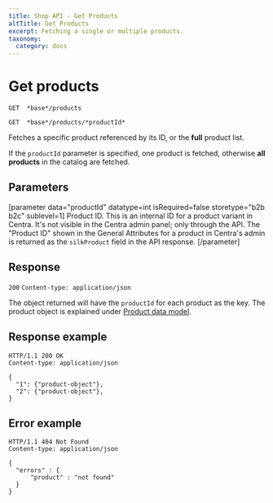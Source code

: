 ```yaml
---
title: Shop API - Get Products
altTitle: Get Products
excerpt: Fetching a single or multiple products.
taxonomy:
  category: docs
---
```


# Get products

`GET  *base*/products`

`GET  *base*/products/*productId*`

Fetches a specific product referenced by its ID, or the **full** product list.

If the `productId` parameter is specified, one product is fetched, otherwise **all products** in the catalog are fetched.

## Parameters

[parameter data="productId" datatype=int isRequired=false storetype="b2b b2c" sublevel=1]
Product ID. This is an internal ID for a product variant in Centra. It's not visible in the Centra admin panel; only through the API. The "Product ID" shown in the General Attributes for a product in Centra's admin is returned as the ``silkProduct`` field in the API response.
[/parameter]

## Response
`200` `Content-type: application/json`

The object returned will have the `productId` for each product as the key. The product object is explained under [Product data model](shop-api-product-data-model).

## Response example

```http
HTTP/1.1 200 OK
Content-type: application/json

{
  "1": {"product-object"},
  "2": {"product-object"},
}
```

## Error example

```http
HTTP/1.1 404 Not Found
Content-type: application/json

{
  "errors" : {
      "product" : "not found"
  }
}
```
